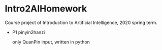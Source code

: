 # Intro2AIHomework
Course project of Introduction to Artificial Intelligence, 2020 spring term.
- P1 pinyin2hanzi

  only QuanPin input, written in python
